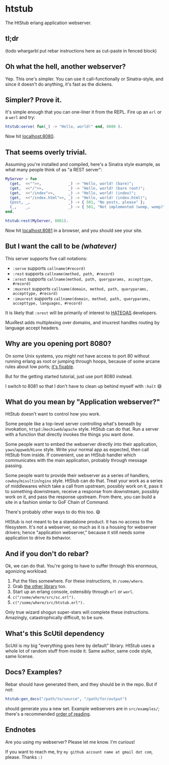htstub
======

The HtStub erlang application webserver.



tl;dr
-----

(todo whargarbl put rebar instructions here as cut-paste in fenced block)



Oh what the hell, another webserver?
------------------------------------

Yep.  This one's simpler.  You can use it call-functionally or Sinatra-style, and since it doesn't do anything, it's fast as the dickens.



Simpler?  Prove it.
-------------------

It's simple enough that you can one-liner it from the REPL.  Fire up an `erl` or a `werl` and try:

```erlang
htstub:serve( fun(_) -> "Hello, world!" end, 8080 ).
```

Now hit [localhost:8080](http://localhost:8080).



That seems overly trivial.
--------------------------

Assuming you're installed and compiled, here's a Sinatra style example, as what many people think of as "a REST server":

```erlang
MyServer = fun
  (get,  <<"">>,            _) -> "Hello, world! (bare)";
  (get,  <<"/">>,           _) -> "Hello, world! (bare root)";
  (get,  <<"/index">>,      _) -> "Hello, world! (index)";
  (get,  <<"/index.html">>, _) -> "Hello, world! (index.html)";
  (post, _,                 _) -> { 501, "No posts, please" };
  (_,    _,                 _) -> { 501, "Not implemented (womp, womp)" }
end.

htstub:rest(MyServer, 8081).
```

Now hit [localhost:8081](http://localhost:8081) in a browser, and you should see your site.



But I want the call to be *(whatever)*
--------------------------------------

This server supports five call notations:

* `:serve` supports `callname(#record)`
* `:rest` supports `callname(method, path, #record)`
* `:xrest` supports `callname(method, path, queryparams, accepttype, #record)`
* `:muxrest` supports `callname(domain, method, path, queryparams, accepttype, #record)`
* `:imuxrest` supports `callname(domain, method, path, queryparams, accepttype, languages, #record)`

It is likely that `:xrest` will be primarily of interest to [HATEOAS](http://timelessrepo.com/haters-gonna-hateoas) developers.  

MuxRest adds multiplexing over domains, and imuxrest handles routing by language accept headers.



Why are you opening port 8080?
------------------------------

On some Unix systems, you might not have access to port 80 without running erlang as root or jumping through hoops, because of some arcane rules about low ports; [it's fixable](#fixinglowports).

But for the getting started tutorial, just use port 8080 instead.

I switch to 8081 so that I don't have to clean up behind myself with `:halt` :smile:



What do you mean by "Application webserver?"
--------------------------------------------

HtStub doesn't want to control how you work.

Some people like a top-level server controlling what's beneath by invokation, `httpd:`/`mochiweb`/`apache` style.  HtStub can do that.  Run a server with a function that directly invokes the things you want done.

Some people want to embed the webserver directly into their application, `yaws`/`appweb`/`KLone` style.  Write your normal app as expected, then call HtStub from inside.  If convenient, use an HtStub handler which communicates with the main application, probably through message passing.

Some people want to provide their webserver as a series of handlers, `cowboy`/`misultin`/`nginx` style.  HtStub can do that.  Treat your work as a series of middlewares which take a call from upstream, possibly work on it, pass it to something downstream, receive a response from downstream, possibly work on it, and pass the response upstream.  From there, you can build a site in a fashion simlar to GoF Chain of Command.

There's probably other ways to do this too.  :smile:

HtStub is not meant to be a standalone product.  It has no access to the filesystem.  It's not a webserver, so much as it is a housing for webserver drivers; hence "application webserver," because it still needs some application to drive its behavior.



And if you don't do rebar?
--------------------------

Ok, we can do that.  You're going to have to suffer through this enormous, agonizing workload:

1. Put the files somewhere.  For these instructions, in `/some/where`.
1. Grab [the other library](https://github.com/StoneCypher/scutil.github.com) too.
1. Start up an erlang console, ostensibly through `erl` or `werl`.
1. `c("/some/where/src/sc.erl").`
1. `c("/some/where/src/htstub.erl").`

Only true wizard shogun super-stars will complete these instructions.  Amazingly, catastrophically difficult, to be sure.



What's this ScUtil dependency
-----------------------------

ScUtil is my big "everything goes here by default" library.  HtStub uses a whole lot of random stuff from inside it.  Same author, same code style, same license.



Docs?  Examples?
----------------

Rebar should have generated them, and they should be in the repo.  But if not:

```erlang
htstub:gen_docs("/path/to/source", "/path/for/output")
```

should generate you a new set.  Example webservers are in `src/examples/`; there's a recommended [order of reading](/src/examples/README.md).



Endnotes
--------

Are you using my webserver?  Please let me know.  I'm curious!

If you want to reach me, try `my github account name at gmail dot com`, please.  Thanks `:)`
